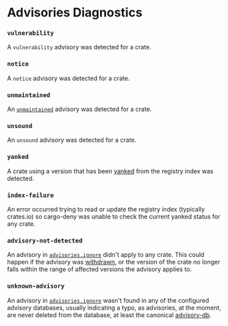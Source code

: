 # Advisories Diagnostics

<!-- markdownlint-disable-next-line heading-increment -->
### `vulnerability`

A `vulnerability` advisory was detected for a crate.

### `notice`

A `notice` advisory was detected for a crate.

### `unmaintained`

An [`unmaintained`](cfg.md#the-unmaintained-field-optional) advisory was detected for a crate.

### `unsound`

An `unsound` advisory was detected for a crate.

### `yanked`

A crate using a version that has been [yanked](cfg.md#the-yanked-field-optional) from the registry index was detected.

### `index-failure`

An error occurred trying to read or update the registry index (typically crates.io) so cargo-deny was unable to check the current yanked status for any crate.

### `advisory-not-detected`

An advisory in [`advisories.ignore`](cfg.md#the-ignore-field-optional) didn't apply to any crate. This could happen if the advisory was [withdrawn](https://docs.rs/rustsec/latest/rustsec/advisory/struct.Metadata.html#structfield.withdrawn), or the version of the crate no longer falls within the range of affected versions the advisory applies to.

### `unknown-advisory`

An advisory in [`advisories.ignore`](cfg.md#the-ignore-field-optional) wasn't found in any of the configured advisory databases, usually indicating a typo, as advisories, at the moment, are never deleted from the database, at least the canonical [advisory-db](https://github.com/rustsec/advisory-db).
